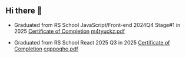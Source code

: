 ## Hi there 👋
- Graduated from RS School JavaScript/Front-end 2024Q4 Stage#1 in 2025 [Certificate of Completion](https://app.rs.school/certificate/m4tyuckz)
[m4tyuckz.pdf](https://github.com/user-attachments/files/22554706/m4tyuckz.pdf)

- Graduated from RS School React 2025 Q3 in 2025 [Certificate of Completion](https://app.rs.school/certificate/cqppoqho)
  [cqppoqho.pdf](https://github.com/user-attachments/files/22554690/cqppoqho.pdf)
